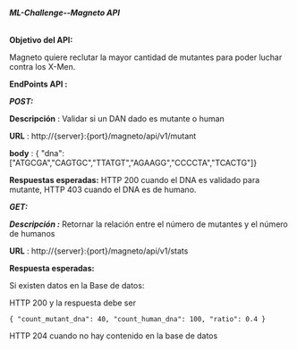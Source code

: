###### **ML-Challenge--Magneto API**

**Objetivo del API:**

Magneto quiere reclutar la mayor cantidad de mutantes para poder luchar contra los X-Men.

**EndPoints API :**

**_POST:_**

**Descripción** : Validar si un DAN dado es mutante o human

**URL**         : http://{server}:{port}/magneto/api/v1/mutant

**body**        : { "dna":["ATGCGA","CAGTGC","TTATGT","AGAAGG","CCCCTA","TCACTG"]}

**Respuestas esperadas:** HTTP 200 cuando el DNA es validado para mutante, HTTP 403 cuando el DNA es de humano.


**_GET:_**

**_Descripción :_** Retornar la relación entre el número de mutantes y el número de humanos

**URL**        : http://{server}:{port}/magneto/api/v1/stats

**Respuesta esperadas:** 

Si existen datos en la Base de datos:

HTTP 200 y la respuesta debe ser

`{
     "count_mutant_dna": 40,
     "count_human_dna": 100,
     "ratio": 0.4
 }`
 
HTTP 204 cuando no hay contenido en la base de datos